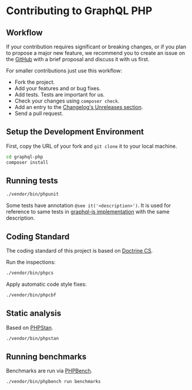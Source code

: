 # Contributing to GraphQL PHP

## Workflow

If your contribution requires significant or breaking changes, or if you plan to propose a major new feature,
we recommend you to create an issue on the [GitHub](https://github.com/webonyx/graphql-php/issues) with
a brief proposal and discuss it with us first.

For smaller contributions just use this workflow:

- Fork the project.
- Add your features and or bug fixes.
- Add tests. Tests are important for us.
- Check your changes using `composer check`.
- Add an entry to the [Changelog's Unreleases section](CHANGELOG.md#unreleased).
- Send a pull request.

## Setup the Development Environment

First, copy the URL of your fork and `git clone` it to your local machine.

```sh
cd graphql-php
composer install
```

## Running tests

```sh
./vendor/bin/phpunit
```

Some tests have annotation `@see it('<description>')`. It is used for reference to same tests in [graphql-js implementation](https://github.com/graphql/graphql-js) with the same description.

## Coding Standard

The coding standard of this project is based on [Doctrine CS](https://github.com/doctrine/coding-standard).

Run the inspections:

```sh
./vendor/bin/phpcs
```

Apply automatic code style fixes:

```sh
./vendor/bin/phpcbf
```

## Static analysis

Based on [PHPStan](https://github.com/phpstan/phpstan).

```sh
./vendor/bin/phpstan
```

## Running benchmarks

Benchmarks are run via [PHPBench](https://github.com/phpbench/phpbench).

```sh
./vendor/bin/phpbench run benchmarks
```
